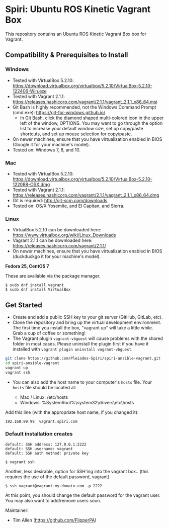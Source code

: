 # Spiri: Ubuntu ROS Kinetic Vagrant Box

This repository contains an Ubuntu ROS Kinetic Vagrant Box box for Vagrant.

## Compatibility & Prerequisites to Install

### Windows

* Tested with VirtualBox 5.2.10: https://download.virtualbox.org/virtualbox/5.2.10/VirtualBox-5.2.10-122406-Win.exe
* Tested with Vagrant 2.1.1: https://releases.hashicorp.com/vagrant/2.1.1/vagrant_2.1.1_x86_64.msi
* Git Bash is highly recommended, not the Windows Command Prompt (cmd.exe): https://git-for-windows.github.io/
    * In Git Bash, click the diamond shaped multi-colored icon in the upper left of the window, OPTIONS. You may want to go through the option list to increase your default window size, set up copy/paste shortcuts, and set up mouse selection for copy/paste.
* On newer machines, ensure that you have virtualization enabled in BIOS (Google it for your machine's model).
* Tested on: Windows 7, 8, and 10.

### Mac

* Tested with VirtualBox 5.2.10: https://download.virtualbox.org/virtualbox/5.2.10/VirtualBox-5.2.10-122088-OSX.dmg
* Tested with Vagrant 2.1.1: https://releases.hashicorp.com/vagrant/2.1.1/vagrant_2.1.1_x86_64.dmg
* Git is required: http://git-scm.com/downloads
* Tested on: OS/X Yosemite, and El Capitan, and Sierra.

### Linux

* VirtualBox 5.2.10 can be downloaded here: https://www.virtualbox.org/wiki/Linux_Downloads
* Vagrant 2.1.1 can be downloaded here: https://releases.hashicorp.com/vagrant/2.1.1/
* On newer machines, ensure that you have virtualization enabled in BIOS (duckduckgo it for your machine's model).

**Fedora 25, CentOS 7**

These are available via the package manager.

```
$ sudo dnf install vagrant
$ sudo dnf install VirtualBox
```

## Get Started

* Create and add a public SSH key to your git server (GitHub, GitLab, etc).
* Clone the repository and bring up the virtual development environment. The first time you install the box, "vagrant up" will take a little while. Grab a cup of coffee or something!
* The Vagrant plugin `vagrant-vbguest` will cause problems with the shared folder in most cases. Please uninstall the plugin first if you have it installed with `vagrant plugin uninstall vagrant-vbguest`.

```bash
git clone https://github.com/Pleiades-Spiri/spiri-ansible-vagrant.git
cd spiri-ansible-vagrant
vagrant up
vagrant ssh
```

* You can also add the host name to your computer's `hosts` file. Your `hosts` file should be located at:

    * Mac / Linux: /etc/hosts
    * Windows: %SystemRoot%\system32\drivers\etc\hosts

Add this line (with the appropriate host name, if you changed it):

```
192.168.99.99  vagrant.spiri.com
```

### Default installation creates

    default: SSH address: 127.0.0.1:2222
    default: SSH username: vagrant
    default: SSH auth method: private key

```
$ vagrant ssh
```

Another, less desirable, option for SSH'ing into the vagrant box..
(this requires the use of the default password, vagrant)

```
$ ssh vagrant@vagrant.my.domain.com -p 2222
```

At this point, you should change the default password for the vagrant user.
You may also want to add/remove users soon.

Maintainer:

* Tim Allen (https://github.com/FlipperPA)
